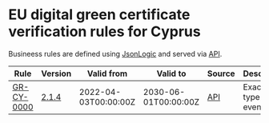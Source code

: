 # EU digital green certificate verification rules for Cyprus

Busineess rules are defined using [JsonLogic](https://jsonlogic.com) and served via [API](https://dgca-businessrule-service.ezdrav.si/rules/CY).

| Rule | Version | Valid from | Valid to | Source | Description |
| ---- | ------- | ---------- | -------- | ------ | ----------- |
| [GR-CY-0000](GR-CY-0000.json) | [2.1.4](GR-CY-0000_2.1.4.json) | 2022-04-03T00:00:00Z | 2030-06-01T00:00:00Z | [API](https://dgca-businessrule-service.ezdrav.si/rules/CY/eda50a9ef9f5f961bb5d7506fcea952dc202c0c34ddb09f6c121790017908b6d) | Exactly one type of event. |
